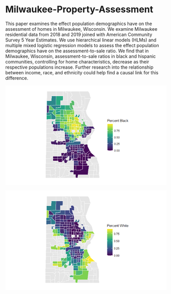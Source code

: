 # Milwaukee-Property-Assessment

This paper examines the effect population demographics have on the assessment of homes in
Milwaukee, Wisconsin. We examine Milwaukee residential data from 2018 and 2019 joined with
American Community Survey 5 Year Estimates. We use hierarchical linear models (HLMs)
and multiple mixed logistic regression models to assess the effect population demographics
have on the assessment-to-sale ratio. We find that in Milwaukee, Wisconsin, assessment-to-sale
ratios in black and hispanic communities, controlling for home characteristics, decrease as their
respective populations increase. Further research into the relationship between income, race,
and ethnicity could help find a causal link for this difference.


![alt text](https://github.com/Vinnie-Palazeti/Milwaukee-Property-Assessment/raw/master/Visuals/Percent%20Black%20Population%20Final.png)

![alt text](https://github.com/Vinnie-Palazeti/Milwaukee-Property-Assessment/raw/master/Visuals/Percent%20White%20Population%20Final.png)
